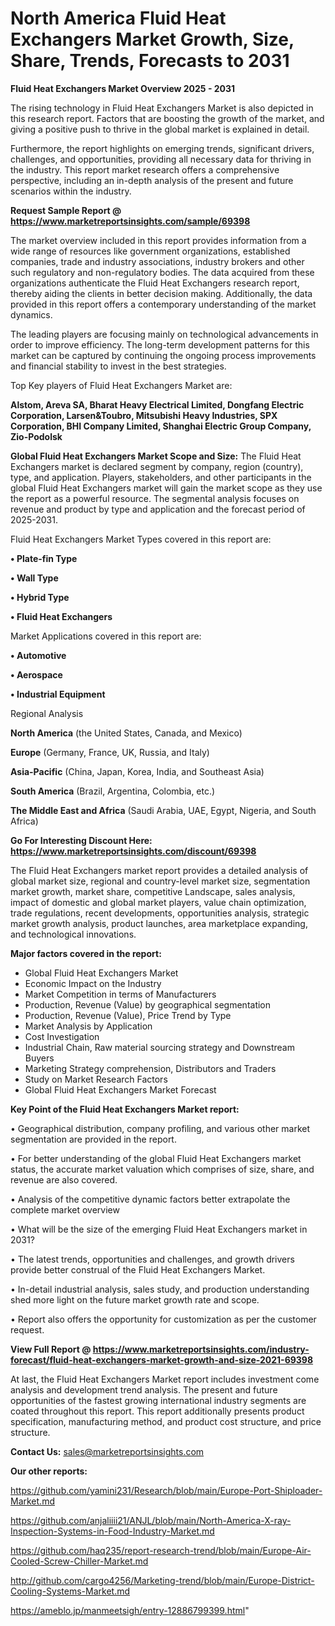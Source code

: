 # North America Fluid Heat Exchangers Market Growth, Size, Share, Trends, Forecasts to 2031

<Strong> Fluid Heat Exchangers Market Overview 2025 - 2031</strong>

The rising technology in Fluid Heat Exchangers Market is also depicted in this research report. Factors that are boosting the growth of the market, and giving a positive push to thrive in the global market is explained in detail.

Furthermore, the report highlights on emerging trends, significant drivers, challenges, and opportunities, providing all necessary data for thriving in the industry. This report market research offers a comprehensive perspective, including an in-depth analysis of the present and future scenarios within the industry.

<strong>Request Sample Report @ <a href=https://www.marketreportsinsights.com/sample/69398>https://www.marketreportsinsights.com/sample/69398</a></strong>

The market overview included in this report provides information from a wide range of resources like government organizations, established companies, trade and industry associations, industry brokers and other such regulatory and non-regulatory bodies. The data acquired from these organizations authenticate the Fluid Heat Exchangers research report, thereby aiding the clients in better decision making. Additionally, the data provided in this report offers a contemporary understanding of the market dynamics.

The leading players are focusing mainly on technological advancements in order to improve efficiency. The long-term development patterns for this market can be captured by continuing the ongoing process improvements and financial stability to invest in the best strategies.

Top Key players of Fluid Heat Exchangers Market are:

<strong>Alstom, Areva SA, Bharat Heavy Electrical Limited, Dongfang Electric Corporation, Larsen&Toubro, Mitsubishi Heavy Industries, SPX Corporation, BHI Company Limited, Shanghai Electric Group Company, Zio-Podolsk</strong>

<strong><b>Global Fluid Heat Exchangers Market Scope and Size:</b></strong>
The Fluid Heat Exchangers market is declared segment by company, region (country), type, and application. Players, stakeholders, and other participants in the global Fluid Heat Exchangers market will gain the market scope as they use the report as a powerful resource. The segmental analysis focuses on revenue and product by type and application and the forecast period of 2025-2031.

Fluid Heat Exchangers Market Types covered in this report are:

<strong>• Plate-fin Type

• Wall Type

• Hybrid Type

• Fluid Heat Exchangers</strong>

Market Applications covered in this report are:

<strong>• Automotive

• Aerospace

• Industrial Equipment</strong> 

Regional Analysis

<strong>North America</strong> (the United States, Canada, and Mexico)

<strong>Europe</strong> (Germany, France, UK, Russia, and Italy)

<strong>Asia-Pacific</strong> (China, Japan, Korea, India, and Southeast Asia)

<strong>South America</strong> (Brazil, Argentina, Colombia, etc.)

<strong>The Middle East and Africa</strong> (Saudi Arabia, UAE, Egypt, Nigeria, and South Africa)

<strong>Go For Interesting Discount Here: <a href=https://www.marketreportsinsights.com/discount/69398>https://www.marketreportsinsights.com/discount/69398</a></strong>

The Fluid Heat Exchangers market report provides a detailed analysis of global market size, regional and country-level market size, segmentation market growth, market share, competitive Landscape, sales analysis, impact of domestic and global market players, value chain optimization, trade regulations, recent developments, opportunities analysis, strategic market growth analysis, product launches, area marketplace expanding, and technological innovations.

<strong><b>Major factors covered in the report:</b></strong>
<ul>
  <li>Global Fluid Heat Exchangers Market </li>
  <li>Economic Impact on the Industry</li>
  <li>Market Competition in terms of Manufacturers</li>
  <li>Production, Revenue (Value) by geographical segmentation</li>
  <li>Production, Revenue (Value), Price Trend by Type</li>
  <li>Market Analysis by Application</li>
  <li>Cost Investigation</li>
  <li>Industrial Chain, Raw material sourcing strategy and Downstream Buyers</li>
  <li>Marketing Strategy comprehension, Distributors and Traders</li>
  <li>Study on Market Research Factors</li>
  <li>Global Fluid Heat Exchangers Market Forecast</li>
</ul>

<strong><b>Key Point of the Fluid Heat Exchangers Market report:</b></strong>

• Geographical distribution, company profiling, and various other market segmentation are provided in the report.

• For better understanding of the global Fluid Heat Exchangers market status, the accurate market valuation which comprises of size, share, and revenue are also covered.

• Analysis of the competitive dynamic factors better extrapolate the complete market overview

• What will be the size of the emerging Fluid Heat Exchangers market in 2031?

• The latest trends, opportunities and challenges, and growth drivers provide better construal of the Fluid Heat Exchangers Market.

• In-detail industrial analysis, sales study, and production understanding shed more light on the future market growth rate and scope.

• Report also offers the opportunity for customization as per the customer request.

<strong><b>View Full Report @ <a href=https://www.marketreportsinsights.com/industry-forecast/fluid-heat-exchangers-market-growth-and-size-2021-69398>https://www.marketreportsinsights.com/industry-forecast/fluid-heat-exchangers-market-growth-and-size-2021-69398</a></b></strong>


At last, the Fluid Heat Exchangers Market report includes investment come analysis and development trend analysis. The present and future opportunities of the fastest growing international industry segments are coated throughout this report. This report additionally presents product specification, manufacturing method, and product cost structure, and price structure.

<strong>Contact Us:</strong>
sales@marketreportsinsights.com

<strong>Our other reports:</strong>

<a href=https://github.com/yamini231/Research/blob/main/Europe-Port-Shiploader-Market.md>https://github.com/yamini231/Research/blob/main/Europe-Port-Shiploader-Market.md</a>

<a href=https://github.com/anjaliiii21/ANJL/blob/main/North-America-X-ray-Inspection-Systems-in-Food-Industry-Market.md>https://github.com/anjaliiii21/ANJL/blob/main/North-America-X-ray-Inspection-Systems-in-Food-Industry-Market.md</a>

<a href=https://github.com/haq235/report-research-trend/blob/main/Europe-Air-Cooled-Screw-Chiller-Market.md>https://github.com/haq235/report-research-trend/blob/main/Europe-Air-Cooled-Screw-Chiller-Market.md</a>

<a href=http://github.com/cargo4256/Marketing-trend/blob/main/Europe-District-Cooling-Systems-Market.md>http://github.com/cargo4256/Marketing-trend/blob/main/Europe-District-Cooling-Systems-Market.md</a>

<a href=https://ameblo.jp/manmeetsigh/entry-12886799399.html>https://ameblo.jp/manmeetsigh/entry-12886799399.html</a>"
